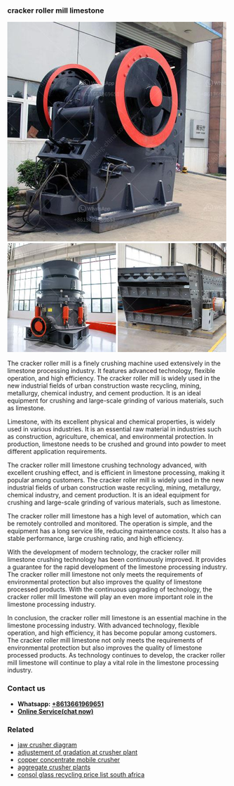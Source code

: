 <h3>cracker roller mill limestone</h3><img src='1702953097.jpg' alt=''><p>The cracker roller mill is a finely crushing machine used extensively in the limestone processing industry. It features advanced technology, flexible operation, and high efficiency. The cracker roller mill is widely used in the new industrial fields of urban construction waste recycling, mining, metallurgy, chemical industry, and cement production. It is an ideal equipment for crushing and large-scale grinding of various materials, such as limestone.</p><p>Limestone, with its excellent physical and chemical properties, is widely used in various industries. It is an essential raw material in industries such as construction, agriculture, chemical, and environmental protection. In production, limestone needs to be crushed and ground into powder to meet different application requirements.</p><p>The cracker roller mill limestone crushing technology advanced, with excellent crushing effect, and is efficient in limestone processing, making it popular among customers. The cracker roller mill is widely used in the new industrial fields of urban construction waste recycling, mining, metallurgy, chemical industry, and cement production. It is an ideal equipment for crushing and large-scale grinding of various materials, such as limestone.</p><p>The cracker roller mill limestone has a high level of automation, which can be remotely controlled and monitored. The operation is simple, and the equipment has a long service life, reducing maintenance costs. It also has a stable performance, large crushing ratio, and high efficiency.</p><p>With the development of modern technology, the cracker roller mill limestone crushing technology has been continuously improved. It provides a guarantee for the rapid development of the limestone processing industry. The cracker roller mill limestone not only meets the requirements of environmental protection but also improves the quality of limestone processed products. With the continuous upgrading of technology, the cracker roller mill limestone will play an even more important role in the limestone processing industry.</p><p>In conclusion, the cracker roller mill limestone is an essential machine in the limestone processing industry. With advanced technology, flexible operation, and high efficiency, it has become popular among customers. The cracker roller mill limestone not only meets the requirements of environmental protection but also improves the quality of limestone processed products. As technology continues to develop, the cracker roller mill limestone will continue to play a vital role in the limestone processing industry.</p><h3>Contact us</h3><ul><li><strong>Whatsapp:&nbsp;<a href="https://wa.me/8613661969651">+8613661969651</a></strong></li><li><a href="https://swt.shibang-china.com/?git&amp;zhl&amp;cracker roller mill limestone"><strong>Online Service(chat now)</strong></a></li></ul><h3>Related</h3><ul><li><a href='jaw crusher diagram.md'>jaw crusher diagram</a></li><li><a href='adjustement of gradation at crusher plant.md'>adjustement of gradation at crusher plant</a></li><li><a href='copper concentrate mobile crusher.md'>copper concentrate mobile crusher</a></li><li><a href='aggregate crusher plants.md'>aggregate crusher plants</a></li><li><a href='consol glass recycling price list south africa.md'>consol glass recycling price list south africa</a></li></ul>